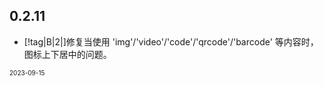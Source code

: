 ## 0.2.11

- [!tag|B|2|]修复当使用 'img'/'video'/'code'/'qrcode'/'barcode' 等内容时，图标上下居中的问题。

<font size=1>2023-09-15</font>
